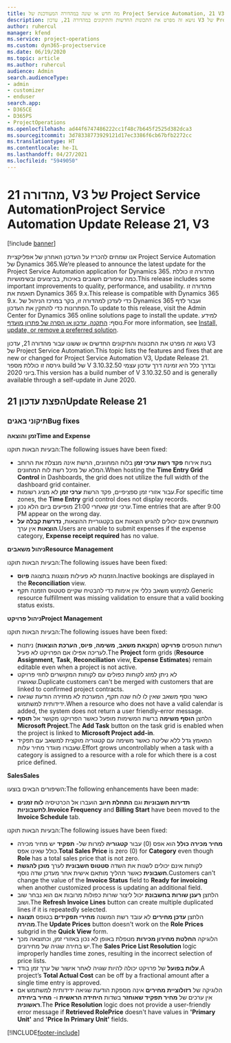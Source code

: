 ```yaml
---
title: מה חדש או שונה במהדורה המעודכנת של Project Service Automation, 21 V3
description: נושא זה מפרט את התכונות החדשות והתיקונים במהדורה 21, עדכון V3 של Project Service Automation.
author: ruhercul
manager: kfend
ms.service: project-operations
ms.custom: dyn365-projectservice
ms.date: 06/19/2020
ms.topic: article
ms.author: ruhercul
audience: Admin
search.audienceType:
- admin
- customizer
- enduser
search.app:
- D365CE
- D365PS
- ProjectOperations
ms.openlocfilehash: ad44f6747486222cc1f48c7b645f2525d382dca3
ms.sourcegitcommit: 3d78338773929121d17ec3386f6cb67bfb2272cc
ms.translationtype: HT
ms.contentlocale: he-IL
ms.lasthandoff: 04/27/2021
ms.locfileid: "5949050"
---
```

# <a name="project-service-automation-update-release-21-v3"></a><span data-ttu-id="2e9ff-103">מהדורה 21, V3 של Project Service Automation</span><span class="sxs-lookup"><span data-stu-id="2e9ff-103">Project Service Automation Update Release 21, V3</span></span>

[!include [banner](../includes/psa-now-project-operations.md)]

<span data-ttu-id="2e9ff-104">אנו שמחים להכריז על העדכון האחרון של אפליקציית Project Service Automation של Dynamics 365.</span><span class="sxs-lookup"><span data-stu-id="2e9ff-104">We’re pleased to announce the latest update for the Project Service Automation application for Dynamics 365.</span></span> <span data-ttu-id="2e9ff-105">מהדורה זו כוללת כמה שיפורים חשובים באיכות, בביצועים ובשימושיות.</span><span class="sxs-lookup"><span data-stu-id="2e9ff-105">This release includes some important improvements to quality, performance, and usability.</span></span> <span data-ttu-id="2e9ff-106">מהדורה זו תואמת את Dynamics 365 9.x.</span><span class="sxs-lookup"><span data-stu-id="2e9ff-106">This release is compatible with Dynamics 365 9.x.</span></span> <span data-ttu-id="2e9ff-107">כדי לעדכן למהדורה זו, בקר במרכז הניהול של Dynamics 365 ועבור לדף הפתרונות כדי להתקין את העדכון.</span><span class="sxs-lookup"><span data-stu-id="2e9ff-107">To update to this release, visit the Admin Center for Dynamics 365 online solutions page to install the update.</span></span> <span data-ttu-id="2e9ff-108">למידע נוסף: [התקנה, עדכון או הסרה של פתרון מועדף](/power-platform/admin/install-remove-preferred-solution).</span><span class="sxs-lookup"><span data-stu-id="2e9ff-108">For more information, see [Install, update, or remove a preferred solution](/power-platform/admin/install-remove-preferred-solution).</span></span>

<span data-ttu-id="2e9ff-109">נושא זה מפרט את התכונות והתיקונים החדשים או ששונו עבור מהדורה 21, עדכון V3 של Project Service Automation.</span><span class="sxs-lookup"><span data-stu-id="2e9ff-109">This topic lists the features and fixes that are new or changed for Project Service Automation V3, Update Release 21.</span></span> <span data-ttu-id="2e9ff-110">גירסה זו כוללת מספר build של V 3.10.32.50 ובדרך כלל היא זמינה דרך עדכון עצמי ביוני 2020.</span><span class="sxs-lookup"><span data-stu-id="2e9ff-110">This version has a build number of V 3.10.32.50 and is generally available through a self-update in June 2020.</span></span>

## <a name="update-release-21"></a><span data-ttu-id="2e9ff-111">הפצת עדכון 21</span><span class="sxs-lookup"><span data-stu-id="2e9ff-111">Update Release 21</span></span>

### <a name="bug-fixes"></a><span data-ttu-id="2e9ff-112">תיקוני באגים</span><span class="sxs-lookup"><span data-stu-id="2e9ff-112">Bug fixes</span></span>

<span data-ttu-id="2e9ff-113">**זמן והוצאה**</span><span class="sxs-lookup"><span data-stu-id="2e9ff-113">**Time and Expense**</span></span>

<span data-ttu-id="2e9ff-114">הבעיות הבאות תוקנו:</span><span class="sxs-lookup"><span data-stu-id="2e9ff-114">The following issues have been fixed:</span></span>

- <span data-ttu-id="2e9ff-115">בעת אירוח **פקד רשת ערכי זמן** בלוח המחוונים, הרשת אינה מנצלת את הרוחב המלא של מיכל רשת לוח המחוונים.</span><span class="sxs-lookup"><span data-stu-id="2e9ff-115">When hosting the **Time Entry Grid Control** in Dashboards, the grid does not utilize the full width of the dashboard grid container.</span></span>
- <span data-ttu-id="2e9ff-116">עבור אזורי זמן ספציפיים, פקד הרשת **ערכי זמן** לא מציג רשומות.</span><span class="sxs-lookup"><span data-stu-id="2e9ff-116">For specific time zones, the **Time Entry** grid control does not display records.</span></span>
- <span data-ttu-id="2e9ff-117">ערכי זמן שאחרי 21:00 מופיעים ביום הלא נכון.</span><span class="sxs-lookup"><span data-stu-id="2e9ff-117">Time entries that are after 9:00 PM appear on the wrong day.</span></span>
- <span data-ttu-id="2e9ff-118">משתמשים אינם יכולים להגיש הוצאות אם בקטגוריית ההוצאות, **נדרשת קבלה על הוצאות** אין ערך.</span><span class="sxs-lookup"><span data-stu-id="2e9ff-118">Users are unable to submit expenses if the expense category, **Expense receipt required** has no value.</span></span>

<span data-ttu-id="2e9ff-119">**ניהול משאבים**</span><span class="sxs-lookup"><span data-stu-id="2e9ff-119">**Resource Management**</span></span>

<span data-ttu-id="2e9ff-120">הבעיות הבאות תוקנו:</span><span class="sxs-lookup"><span data-stu-id="2e9ff-120">The following issues have been fixed:</span></span>

- <span data-ttu-id="2e9ff-121">הזמנות לא פעילות מוצגות בתצוגה **פיוס‬**.</span><span class="sxs-lookup"><span data-stu-id="2e9ff-121">Inactive bookings are displayed in the **Reconciliation** view.</span></span>
- <span data-ttu-id="2e9ff-122">למימוש משאב כללי אין אימות כדי להבטיח שקיים סטטוס הזמנה תקף.</span><span class="sxs-lookup"><span data-stu-id="2e9ff-122">Generic resource fulfillment was missing validation to ensure that a valid booking status exists.</span></span>

<span data-ttu-id="2e9ff-123">**ניהול פרויקט**</span><span class="sxs-lookup"><span data-stu-id="2e9ff-123">**Project Management**</span></span>

<span data-ttu-id="2e9ff-124">הבעיות הבאות תוקנו:</span><span class="sxs-lookup"><span data-stu-id="2e9ff-124">The following issues have been fixed:</span></span>

- <span data-ttu-id="2e9ff-125">רשתות הטפסים **פרויקט** (**הקצאת משאב**, **משימה**, **פיוס**, **הערכת הוצאות**) ניתנות לעריכה אפילו אם הפרויקט לא פעיל.</span><span class="sxs-lookup"><span data-stu-id="2e9ff-125">The **Project** form grids (**Resource Assignment**, **Task**, **Reconciliation** view, **Expense Estimates**) remain editable even when a project is not active.</span></span>
- <span data-ttu-id="2e9ff-126">לא ניתן למזג לקוחות כפולים עם לקוחות המקושרים לחוזי פרויקט שאושרו.</span><span class="sxs-lookup"><span data-stu-id="2e9ff-126">Duplicate customers can't be merged with customers that are linked to confirmed project contracts.</span></span>
- <span data-ttu-id="2e9ff-127">כאשר נוסף משאב שאין לו לוח שנה תקף, המערכת לא מחזירה הודעת שגיאה ידידותית למשתמש.</span><span class="sxs-lookup"><span data-stu-id="2e9ff-127">When a resource who does not have a valid calendar is added, the system does not return a user friendly-error message.</span></span>
- <span data-ttu-id="2e9ff-128">הלחצן **הוסף משימה** ברשת המשימות מופעל כאשר הפרויקט מקושר אל **תוסף Microsoft Project**.</span><span class="sxs-lookup"><span data-stu-id="2e9ff-128">The **Add Task** button on the task grid is enabled when the project is linked to **Microsoft Project add-in**.</span></span>
- <span data-ttu-id="2e9ff-129">המאמץ גדל ללא שליטה כאשר משימה עם קטגוריה מוקצית למשאב עם תפקיד שעבורו מוגדר מחיר עלות.</span><span class="sxs-lookup"><span data-stu-id="2e9ff-129">Effort grows uncontrollably when a task with a category is assigned to a resource with a role for which there is a cost price defined.</span></span>

<span data-ttu-id="2e9ff-130">**Sales**</span><span class="sxs-lookup"><span data-stu-id="2e9ff-130">**Sales**</span></span>

<span data-ttu-id="2e9ff-131">השיפורים הבאים בוצעו:</span><span class="sxs-lookup"><span data-stu-id="2e9ff-131">The following enhancements have been made:</span></span>

- <span data-ttu-id="2e9ff-132">**תדירות חשבוניות** וגם **התחלת חיוב** הועברו אל הכרטיסיה **לוח זמנים לחשבוניות**.</span><span class="sxs-lookup"><span data-stu-id="2e9ff-132">**Invoice Frequency** and **Billing Start** have been moved to the **Invoice Schedule** tab.</span></span>

<span data-ttu-id="2e9ff-133">הבעיות הבאות תוקנו:</span><span class="sxs-lookup"><span data-stu-id="2e9ff-133">The following issues have been fixed:</span></span>

- <span data-ttu-id="2e9ff-134">**מחיר מכירה כולל** הוא אפס (0) עבור **קטגוריה** למרות של- **תפקיד** יש מחיר מכירה כולל שאינו אפס.</span><span class="sxs-lookup"><span data-stu-id="2e9ff-134">**Total Sales Price** is zero (0) for **Category** even though **Role** has a total sales price that is not zero.</span></span>
- <span data-ttu-id="2e9ff-135">לקוחות אינם יכולים לשנות את השדה **סטטוס חשבונית** לערך **מוכן להגשת חשבונית** כאשר תהליך מותאם אישית אחר מעדכן שדה נוסף.</span><span class="sxs-lookup"><span data-stu-id="2e9ff-135">Customers can't change the value of the **Invoice Status** field to **Ready for invoicing** when another customized process is updating an additional field.</span></span>
- <span data-ttu-id="2e9ff-136">הלחצן **רענן שורות בחשבונת** יכול ליצור שורות כפולות מרובות אם הוא נבחר שוב ושוב.</span><span class="sxs-lookup"><span data-stu-id="2e9ff-136">The **Refresh Invoice Lines** button can create multiple duplicated lines if it is repeatedly selected.</span></span>
- <span data-ttu-id="2e9ff-137">הלחצן **עדכן מחירים** לא עובד רשת המשנה **מחירי תפקידים** בטופס **תצוגה מהירה**.</span><span class="sxs-lookup"><span data-stu-id="2e9ff-137">The **Update Prices** button doesn't work on the **Role Prices** subgrid in the **Quick View** form.</span></span>
- <span data-ttu-id="2e9ff-138">הלוגיקה **החלטת מחירון מכירות** מטפלת באופן לא נכון באזורי זמן, וכתוצאה מכך יש בחירה שגויה של מחירונים.</span><span class="sxs-lookup"><span data-stu-id="2e9ff-138">The **Sales Price List Resolution** logic improperly handles time zones, resulting in the incorrect selection of price lists.</span></span>
- <span data-ttu-id="2e9ff-139">**עלות בפועל** של פרויקט יכולה להיות שגויה לאחר אישור של ערך זמן בודד.</span><span class="sxs-lookup"><span data-stu-id="2e9ff-139">A project’s **Total Actual Cost** can be off by a fractional amount after a single time entry is approved.</span></span>
- <span data-ttu-id="2e9ff-140">הלוגיקה של **רזולוציית מחירים** אינה מספקת הודעת שגיאה ידידותית למשתמש אם אין ערכים של **מחיר תפקיד שאוחזר** בשדות **היחידה הראשית** ו- **מחיר ביחידה ראשונית**.</span><span class="sxs-lookup"><span data-stu-id="2e9ff-140">The **Price Resolution** logic does not provide a user-friendly error message if **Retrieved RolePrice** doesn't have values in **'Primary Unit'** and **'Price In Primary Unit'** fields.</span></span>


[!INCLUDE[footer-include](../includes/footer-banner.md)]